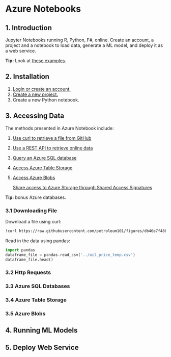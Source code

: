 # Azure Notebooks

## 1. Introduction

Jupyter Notebooks running R, Python, F\#, online. Create an account, a project and a notebook to load data, generate a ML model, and deploy it as a web service.

**Tip:** Look at [these examples](https://notebooks.azure.com/Microsoft/projects).

## 2. Installation

1. [Login or create an account.](https://notebooks.azure.com/account/signin#)
2. [Create a new project.](https://notebooks.azure.com/home)
3. Create a new Python notebook.

## 3. Accessing Data

The methods presented in Azure Notebook include:

1. [Use curl to retrieve a file from GitHub](https://2018dataaccess-menziess.notebooks.azure.com/j/notebooks/Access%20your%20data%20in%20Azure%20Notebooks.ipynb#curl)
2. [Use a REST API to retrieve online data](https://2018dataaccess-menziess.notebooks.azure.com/j/notebooks/Access%20your%20data%20in%20Azure%20Notebooks.ipynb#restapi)
3. [Query an Azure SQL database](https://2018dataaccess-menziess.notebooks.azure.com/j/notebooks/Access%20your%20data%20in%20Azure%20Notebooks.ipynb#azuresql)
4. [Access Azure Table Storage](https://2018dataaccess-menziess.notebooks.azure.com/j/notebooks/Access%20your%20data%20in%20Azure%20Notebooks.ipynb#tablestorage)
5. [Access Azure Blobs](https://2018dataaccess-menziess.notebooks.azure.com/j/notebooks/Access%20your%20data%20in%20Azure%20Notebooks.ipynb#blobs)

   [Share access to Azure Storage through Shared Access Signatures](https://2018dataaccess-menziess.notebooks.azure.com/j/notebooks/Access%20your%20data%20in%20Azure%20Notebooks.ipynb#sharedaccess)

**Tip:** bonus Azure databases.

### 3.1 Downloading File

Download a file using curl:

```bash
!curl https://raw.githubusercontent.com/petroleum101/figures/db46e7f48b8aab67a0dfe31696f6071fb7a84f1e/oil_price/oil_price.csv -o ../oil_price_temp.csv
```

Read in the data using pandas:

```python
import pandas
dataframe_file = pandas.read_csv('../oil_price_temp.csv')
dataframe_file.head()
```

### 3.2 Http Requests



### 3.3 Azure SQL Databases



### 3.4 Azure Table Storage



### 3.5 Azure Blobs

## 4. Running ML Models

## 5. Deploy Web Service

